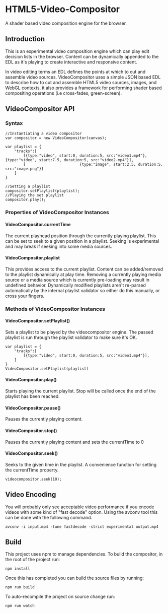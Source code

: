 # HTML5-Video-Compositor
A shader based video composition engine for the browser.

## Introduction
This is an experimental video composition engine which can play edit decision lists in the browser. Content can be dynamically appended to the EDL as it's playing to create interactive and responsive content.

In video editing terms an EDL defines the points at which to cut and assemble video sources. VideoCompositor uses a simple JSON based EDL to describe how to cut and assemble HTML5 video sources, images, and WebGL contexts, it also provides a framework for performing shader based compositing operations (i.e cross-fades, green-screen).


## VideoCompositor API

### Syntax

```
//Instantiating a video compositor
var compositor = new VideoCompositor(canvas);

var playlist = {
    "tracks":[
        [{type:"video", start:0, duration:5, src:"video1.mp4"},                        {type:"video", start:7.5, duration:5, src:"video2.mp4"}],
        [                        {type:"image", start:2.5, duration:5, src:"image.png"}]
    ]
}

//Setting a playlist
compositor.setPlaylist(playlist);
//Playing the set playlist
compositor.play();

```

### Properties of VideoCompositor Instances

#### VideoCompositor.currentTime
The current playhead position through the currently playing playlist. This can be set to seek to a given position in a playlist. Seeking is experimental and may break if seeking into some media sources.

#### VideoCompositor.playlist
This provides access to the current playlist. Content can be added/removed to the playlist dynamically at play time. Removing a currently playing media source or a media source which is currently pre-loading may result in undefined behavior. Dynamically modified playlists aren't re-parsed automatically by the internal playlist validator so either do this manually, or cross your fingers.


### Methods of VideoCompositor Instances

#### VideoCompositor.setPlaylist()
Sets a playlist to be played by the videocompositor engine. The passed playlist is run through the playlist validator to make sure it's OK.

```
var playlist = {
    "tracks":[
        [{type:"video", start:0, duration:5, src:"video1.mp4"}],
    ]
}
VideoCompositor.setPlaylist(playlist)
```

#### VideoCompositor.play()
Starts playing the current playlist. Stop will be called once the end of the playlist has been reached.

#### VideoCompositor.pause()
Pauses the currently playing content.

#### VideoCompositor.stop()
Pauses the currently playing content and sets the currentTime to 0

#### VideoCompositor.seek()
Seeks to the given time in the playlist. A convenience function for setting the currentTime property.
```
videocompositor.seek(10);
```


## Video Encoding

You will probably only see acceptable video performance if you encode videos with some kind of "fast decode" option. Using the avconv tool this can be done with the following command.

```
avconv -i input.mp4 -tune fastdecode -strict experimental output.mp4
```

## Build

This project uses npm to manage dependencies. To build the compositor, in the root of the project run:

```
npm install
```

Once this has completed you can build the source files by running:

```
npm run build
```

To auto-recompile the project on source change run:
```
npm run watch
```
